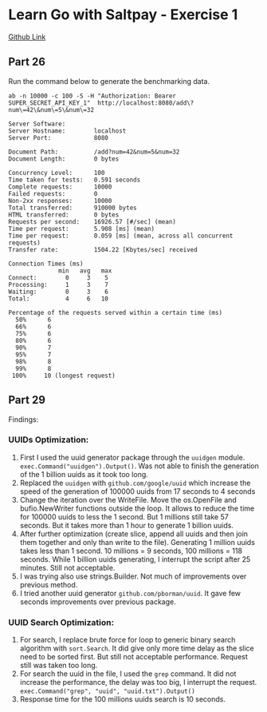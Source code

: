 # Learn Go with Saltpay - Exercise 1

[Github Link](https://github.com/saltpay/learn-go-with-salt/blob/master/book/exercise1.md) 



## Part 26

Run the command below to generate the benchmarking data.
```
ab -n 10000 -c 100 -S -H "Authorization: Bearer SUPER_SECRET_API_KEY_1"  http://localhost:8080/add\?num\=42\&num\=5\&num\=32
```

```
Server Software:        
Server Hostname:        localhost
Server Port:            8080

Document Path:          /add?num=42&num=5&num=32
Document Length:        0 bytes

Concurrency Level:      100
Time taken for tests:   0.591 seconds
Complete requests:      10000
Failed requests:        0
Non-2xx responses:      10000
Total transferred:      910000 bytes
HTML transferred:       0 bytes
Requests per second:    16926.57 [#/sec] (mean)
Time per request:       5.908 [ms] (mean)
Time per request:       0.059 [ms] (mean, across all concurrent requests)
Transfer rate:          1504.22 [Kbytes/sec] received

Connection Times (ms)
              min   avg   max
Connect:        0     3    5
Processing:     1     3    7
Waiting:        0     3    6
Total:          4     6   10

Percentage of the requests served within a certain time (ms)
  50%      6
  66%      6
  75%      6
  80%      6
  90%      7
  95%      7
  98%      8
  99%      8
 100%     10 (longest request)

```


## Part 29

Findings: 
### UUIDs Optimization:
1. First I used the uuid generator package through the `uuidgen` module. ```exec.Command("uuidgen").Output()```.
    Was not able to finish the generation of the 1 billion uuids as it took too long.
2. Replaced the ```uuidgen``` with ```github.com/google/uuid``` which increase the speed of the generation of 100000 uuids from 17 seconds to 4 seconds
3. Change the iteration over the WriteFile. Move the os.OpenFile and bufio.NewWriter functions outside the loop. It allows to reduce the time for 100000 uuids to less the 1 second.
    But 1 millions still take 57 seconds. But it takes more than 1 hour to generate 1 billion uuids.
4. After further optimization (create slice, append all uuids and then join them together and only than write to the file).
   Generating 1 million uuids takes less than 1 second. 10 millions = 9 seconds, 100 millions = 118 seconds. 
   While 1 billion uuids generating, I interrupt the script after 25 minutes. Still not acceptable. 
5. I was trying also use strings.Builder. Not much of improvements over previous method.
6. I tried another uuid generator ```github.com/pborman/uuid```. It gave few seconds improvements over previous package.

### UUID Search Optimization:
1. For search, I replace brute force for loop to generic binary search algorithm with ```sort.Search```. It did give only more time delay as the slice need to be sorted first.
    But still not acceptable performance. Request still was taken too long. 
2. For search the uuid in the file, I used the `grep` command. It did not increase the performance, the delay was too big, I interrupt the request.
    ```exec.Command("grep", "uuid", "uuid.txt").Output()```
3. Response time for the 100 millions uuids search is 10 seconds. 